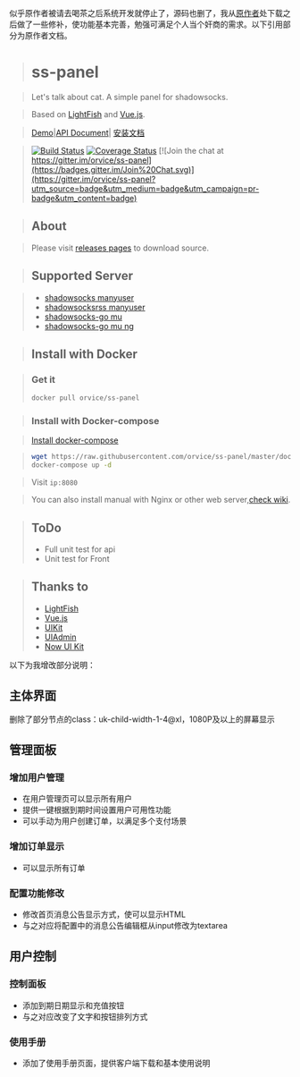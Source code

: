 似乎原作者被请去喝茶之后系统开发就停止了，源码也删了，我从[原作者](https://github.com/orvice/ss-panel/releases)处下载之后做了一些修补，使功能基本完善，勉强可满足个人当个奸商的需求。以下引用部分为原作者文档。


> # ss-panel

> Let's talk about cat.  A simple panel for shadowsocks.

>  Based on [LightFish](https://github.com/Pongtan/LightFish) and [Vue.js](https://vuejs.org).

> [Demo](https://demo.sspanel.xyz/)|[API Document](https://doc.sspanel.xyz/)| [安装文档](https://sspanel.xyz/docs)

> [![Build Status](https://travis-ci.org/orvice/ss-panel.svg?branch=master)](https://travis-ci.org/orvice/ss-panel) [![Coverage Status](https://coveralls.io/repos/github/orvice/ss-panel/badge.svg?branch=master)](https://coveralls.io/github/orvice/ss-panel?branch=master) [![Join the chat at https://gitter.im/orvice/ss-panel](https://badges.gitter.im/Join%20Chat.svg)](https://gitter.im/orvice/ss-panel?utm_source=badge&utm_medium=badge&utm_campaign=pr-badge&utm_content=badge)

>  ## About

> Please visit [releases pages](https://github.com/orvice/ss-panel/releases) to download source.

> ## Supported Server

> * [shadowsocks manyuser](https://github.com/mengskysama/shadowsocks/tree/manyuser)
> * [shadowsocksrss manyuser](https://github.com/breakwa11/shadowsocks/tree/manyuser)
> * [shadowsocks-go mu](https://github.com/orvice/shadowsocks-go)
> * [shadowsocks-go mu ng](https://github.com/catpie/ss-go-mu)

> ## Install with Docker

> ### Get it 
> ```bash
> docker pull orvice/ss-panel
> ```

> ### Install with Docker-compose

> [Install docker-compose](https://docs.docker.com/compose/install/)

> ```bash
> wget https://raw.githubusercontent.com/orvice/ss-panel/master/docker-compose.yml
> docker-compose up -d
> ```

> Visit `ip:8080`



> You can also install manual with Nginx or other web server,[check wiki](https://github.com/orvice/ss-panel/wiki/Install-with-Nginx).

> ## ToDo
> * Full unit test for api
> * Unit test for Front

> ## Thanks to
> * [LightFish](https://github.com/Pongtan/LightFish)
> * [Vue.js](https://vuejs.org)
> * [UIKit](https://getuikit.com)
> * [UIAdmin](https://github.com/ConsoleTVs/UIAdmin)
> * [Now UI Kit](https://github.com/creativetimofficial/now-ui-kit)

以下为我增改部分说明：

## 主体界面

删除了部分节点的class：uk-child-width-1-4@xl，1080P及以上的屏幕显示

## 管理面板

### 增加用户管理

- 在用户管理页可以显示所有用户
- 提供一键根据到期时间设置用户可用性功能
- 可以手动为用户创建订单，以满足多个支付场景

### 增加订单显示

- 可以显示所有订单

### 配置功能修改

- 修改首页消息公告显示方式，使可以显示HTML
- 与之对应将配置中的消息公告编辑框从input修改为textarea

## 用户控制

### 控制面板

- 添加到期日期显示和充值按钮
- 与之对应改变了文字和按钮排列方式

### 使用手册

- 添加了使用手册页面，提供客户端下载和基本使用说明
